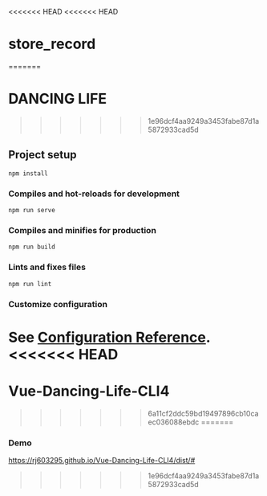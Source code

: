 <<<<<<< HEAD
<<<<<<< HEAD
# store_record
=======
# DANCING LIFE
>>>>>>> 1e96dcf4aa9249a3453fabe87d1a5872933cad5d

## Project setup
```
npm install
```

### Compiles and hot-reloads for development
```
npm run serve
```

### Compiles and minifies for production
```
npm run build
```

### Lints and fixes files
```
npm run lint
```

### Customize configuration
See [Configuration Reference](https://cli.vuejs.org/config/).
<<<<<<< HEAD
=======
# Vue-Dancing-Life-CLI4
>>>>>>> 6a11cf2ddc59bd19497896cb10caec036088ebdc
=======

### Demo
https://rj603295.github.io/Vue-Dancing-Life-CLI4/dist/#

>>>>>>> 1e96dcf4aa9249a3453fabe87d1a5872933cad5d
